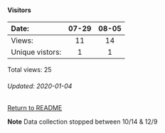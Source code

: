 #### Visitors
Date:   |         07-29   |  08-05
|:---   |:---:    |:---:
Views:  |         11      |  14
Unique  vistors:  |       1  |      1

Total views: 25
###### Updated: 2020-01-04

[Return to README](https://github.com/BradleyA/pi-sound#traffic)

**Note**  Data collection stopped between 10/14 & 12/9
